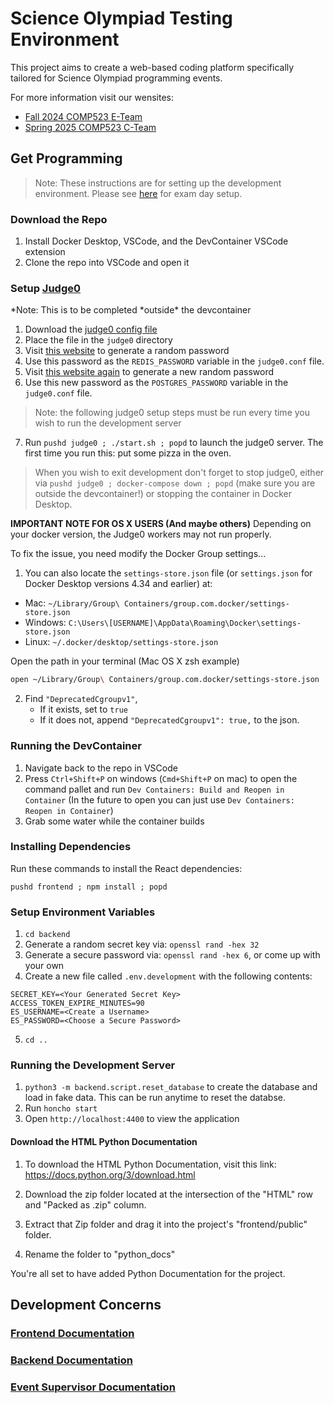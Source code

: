 # Science Olympiad Testing Environment

This project aims to create a web-based coding platform specifically tailored for Science Olympiad programming events.

For more information visit our wensites:

- [Fall 2024 COMP523 E-Team](https://tarheels.live/eteam/)
- [Spring 2025 COMP523 C-Team](https://tarheels.live/comp523teamc2025/)

## Get Programming

> Note: These instructions are for setting up the development environment. Please see [here](/docs/deploy.md) for exam day setup.

### Download the Repo

1. Install Docker Desktop, VSCode, and the DevContainer VSCode extension
2. Clone the repo into VSCode and open it

### Setup [Judge0](https://github.com/judge0/judge0)

*Note: This is to be completed *outside\* the devcontainer

1. Download the [judge0 config file](https://github.com/judge0/judge0/blob/ffd7a48cc6da86d6ac155ef10dbd67d02736070b/judge0.conf)
2. Place the file in the `judge0` directory
3. Visit [this website](https://www.random.org/passwords/?num=1&len=32&format=plain&rnd=new) to generate a random password
4. Use this password as the `REDIS_PASSWORD` variable in the `judge0.conf` file.
5. Visit [this website again](https://www.random.org/passwords/?num=1&len=32&format=plain&rnd=new) to generate a new random password
6. Use this new password as the `POSTGRES_PASSWORD` variable in the `judge0.conf` file.

> Note: the following judge0 setup steps must be run every time you wish to run the development server

7. Run `pushd judge0 ; ./start.sh ; popd` to launch the judge0 server. The first time you run this: put some pizza in the oven.

> When you wish to exit development don't forget to stop judge0, either via `pushd judge0 ; docker-compose down ; popd` (make sure you are outside the devcontainer!) or stopping the container in Docker Desktop.

**IMPORTANT NOTE FOR OS X USERS (And maybe others)**
Depending on your docker version, the Judge0 workers may not run properly.

To fix the issue, you need modify the Docker Group settings...

1. You can also locate the `settings-store.json` file (or `settings.json` for Docker Desktop versions 4.34 and earlier) at:

- Mac: `~/Library/Group\ Containers/group.com.docker/settings-store.json`
- Windows: `C:\Users\[USERNAME]\AppData\Roaming\Docker\settings-store.json`
- Linux: `~/.docker/desktop/settings-store.json`

Open the path in your terminal (Mac OS X zsh example)

```zsh
open ~/Library/Group\ Containers/group.com.docker/settings-store.json
```

2. Find `"DeprecatedCgroupv1"`,
   - If it exists, set to `true`
   - If it does not, append `"DeprecatedCgroupv1": true,` to the json.

### Running the DevContainer

1. Navigate back to the repo in VSCode
2. Press `Ctrl+Shift+P` on windows (`Cmd+Shift+P` on mac) to open the command pallet and run `Dev Containers: Build and Reopen in Container` (In the future to open you can just use `Dev Containers: Reopen in Container`)
3. Grab some water while the container builds

### Installing Dependencies

Run these commands to install the React dependencies:

`pushd frontend ; npm install ; popd`

### Setup Environment Variables

1. `cd backend`
2. Generate a random secret key via: `openssl rand -hex 32`
3. Generate a secure password via: `openssl rand -hex 6`, or come up with your own
4. Create a new file called `.env.development` with the following contents:

```
SECRET_KEY=<Your Generated Secret Key>
ACCESS_TOKEN_EXPIRE_MINUTES=90
ES_USERNAME=<Create a Username>
ES_PASSWORD=<Choose a Secure Password>
```

5. `cd ..`

### Running the Development Server

1. `python3 -m backend.script.reset_database` to create the database and load in fake data. This can be run anytime to reset the databse.
2. Run `honcho start`
3. Open `http://localhost:4400` to view the application

#### Download the HTML Python Documentation

1. To download the HTML Python Documentation, visit this link:
   https://docs.python.org/3/download.html

2. Download the zip folder located at the intersection of the
   "HTML" row and "Packed as .zip" column.

3. Extract that Zip folder and drag it into the project's "frontend/public" folder.

4. Rename the folder to "python_docs"

You're all set to have added Python Documentation for the project.

## Development Concerns

### [Frontend Documentation](/docs/frontend.md)

### [Backend Documentation](/docs/backend.md)

### [Event Supervisor Documentation](/docs/event_supervisor.md)
